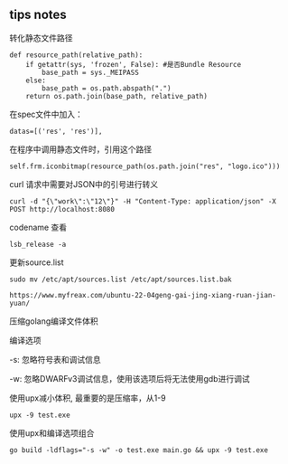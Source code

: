 ## tips notes

转化静态文件路径

```
def resource_path(relative_path):
    if getattr(sys, 'frozen', False): #是否Bundle Resource
        base_path = sys._MEIPASS
    else:
        base_path = os.path.abspath(".")
    return os.path.join(base_path, relative_path)
```

在spec文件中加入：

```
datas=[('res', 'res')],
```

在程序中调用静态文件时，引用这个路径

```
self.frm.iconbitmap(resource_path(os.path.join("res", "logo.ico")))
```



curl 请求中需要对JSON中的引号进行转义

```
curl -d "{\"work\":\"12\"}" -H "Content-Type: application/json" -X POST http://localhost:8080
```

codename 查看

```
lsb_release -a
```

更新source.list

```
sudo mv /etc/apt/sources.list /etc/apt/sources.list.bak
```

```
https://www.myfreax.com/ubuntu-22-04geng-gai-jing-xiang-ruan-jian-yuan/
```

压缩golang编译文件体积

编译选项

-s: 忽略符号表和调试信息

-w: 忽略DWARFv3调试信息，使用该选项后将无法使用gdb进行调试

使用upx减小体积, 最重要的是压缩率，从1-9

```
upx -9 test.exe
```

使用upx和编译选项组合

```
go build -ldflags="-s -w" -o test.exe main.go && upx -9 test.exe
```

